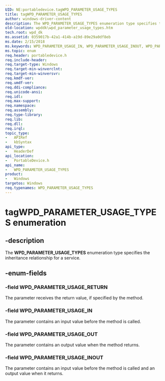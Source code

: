 ```yaml
---
UID: NE:portabledevice.tagWPD_PARAMETER_USAGE_TYPES
title: tagWPD_PARAMETER_USAGE_TYPES
author: windows-driver-content
description: The WPD_PARAMETER_USAGE_TYPES enumeration type specifies the inheritance relationship for a service.
old-location: wpddk\wpd_parameter_usage_types.htm
tech.root: wpd_dk
ms.assetid: 0359017b-42a1-414b-a19d-89e29a0df8eb
ms.date: 2/15/2018
ms.keywords: WPD_PARAMETER_USAGE_IN, WPD_PARAMETER_USAGE_INOUT, WPD_PARAMETER_USAGE_OUT, WPD_PARAMETER_USAGE_RETURN, WPD_PARAMETER_USAGE_TYPES, WPD_PARAMETER_USAGE_TYPES enumeration, portabledevice/WPD_PARAMETER_USAGE_IN, portabledevice/WPD_PARAMETER_USAGE_INOUT, portabledevice/WPD_PARAMETER_USAGE_OUT, portabledevice/WPD_PARAMETER_USAGE_RETURN, portabledevice/WPD_PARAMETER_USAGE_TYPES, tagWPD_PARAMETER_USAGE_TYPES, wpddk.wpd_parameter_usage_types
ms.topic: enum
req.header: portabledevice.h
req.include-header: 
req.target-type: Windows
req.target-min-winverclnt: 
req.target-min-winversvr: 
req.kmdf-ver: 
req.umdf-ver: 
req.ddi-compliance: 
req.unicode-ansi: 
req.idl: 
req.max-support: 
req.namespace: 
req.assembly: 
req.type-library: 
req.lib: 
req.dll: 
req.irql: 
topic_type:
-	APIRef
-	kbSyntax
api_type:
-	HeaderDef
api_location:
-	PortableDevice.h
api_name:
-	WPD_PARAMETER_USAGE_TYPES
product:
-	Windows
targetos: Windows
req.typenames: WPD_PARAMETER_USAGE_TYPES
---
```


# tagWPD_PARAMETER_USAGE_TYPES enumeration


## -description


The <b>WPD_PARAMETER_USAGE_TYPES</b> enumeration type specifies the inheritance relationship for a service.


## -enum-fields




### -field WPD_PARAMETER_USAGE_RETURN

The parameter receives the return value, if specified by the method.


### -field WPD_PARAMETER_USAGE_IN

The parameter contains an input value before the method is called.


### -field WPD_PARAMETER_USAGE_OUT

The parameter contains an output value when the method returns.


### -field WPD_PARAMETER_USAGE_INOUT

The parameter contains an input value before the method is called and an output value when it returns.

